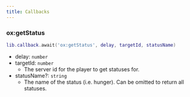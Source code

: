 ```yaml
---
title: Callbacks
---
```


### ox:getStatus

```lua
lib.callback.await('ox:getStatus', delay, targetId, statusName)
```

- delay: `number`
- targetId: `number`
  - The server id for the player to get statuses for.
- statusName?: `string`
  - The name of the status (i.e. hunger). Can be omitted to return all statuses.
  
